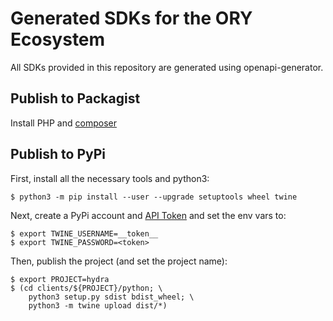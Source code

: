 # Generated SDKs for the ORY Ecosystem

All SDKs provided in this repository are generated
using openapi-generator.

## Publish to Packagist

Install PHP and [composer](https://packagist.org)

## Publish to PyPi

First, install all the necessary tools and python3:

```shell script
$ python3 -m pip install --user --upgrade setuptools wheel twine
```

Next, create a PyPi account and [API Token](https://pypi.org/manage/account/)
and set the env vars to:

```shell script
$ export TWINE_USERNAME=__token__
$ export TWINE_PASSWORD=<token>
```

Then, publish the project (and set the project name):

```shell script
$ export PROJECT=hydra
$ (cd clients/${PROJECT}/python; \
    python3 setup.py sdist bdist_wheel; \
    python3 -m twine upload dist/*)
```
